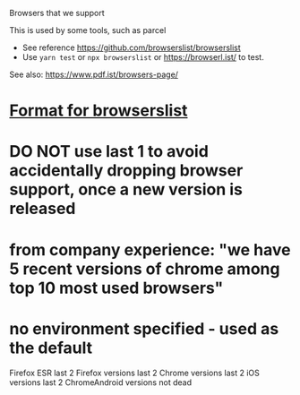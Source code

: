 
Browsers that we support

This is used by some tools, such as parcel


* See reference https://github.com/browserslist/browserslist
* Use `yarn test` or `npx browserslist` or https://browserl.ist/ to test.

See also: https://www.pdf.ist/browsers-page/



# [Format for browserslist](https://github.com/ai/browserslist)

# DO NOT use last 1 <browsername> to avoid accidentally dropping browser support, once a new version is released
# from company experience: "we have 5 recent versions of chrome among top 10 most used browsers"

# no environment specified - used as the default
Firefox ESR
last 2 Firefox versions
last 2 Chrome versions
last 2 iOS versions
last 2 ChromeAndroid versions
not dead
